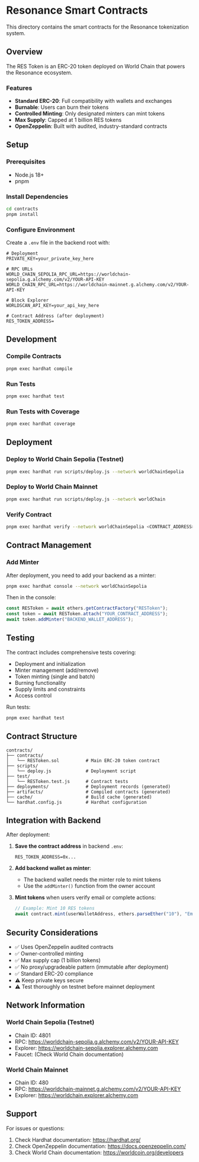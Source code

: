 # Resonance Smart Contracts

This directory contains the smart contracts for the Resonance tokenization system.

## Overview

The RES Token is an ERC-20 token deployed on World Chain that powers the Resonance ecosystem.

### Features
- **Standard ERC-20**: Full compatibility with wallets and exchanges
- **Burnable**: Users can burn their tokens
- **Controlled Minting**: Only designated minters can mint tokens
- **Max Supply**: Capped at 1 billion RES tokens
- **OpenZeppelin**: Built with audited, industry-standard contracts

## Setup

### Prerequisites
- Node.js 18+
- pnpm

### Install Dependencies
```bash
cd contracts
pnpm install
```

### Configure Environment
Create a `.env` file in the backend root with:
```env
# Deployment
PRIVATE_KEY=your_private_key_here

# RPC URLs
WORLD_CHAIN_SEPOLIA_RPC_URL=https://worldchain-sepolia.g.alchemy.com/v2/YOUR-API-KEY
WORLD_CHAIN_RPC_URL=https://worldchain-mainnet.g.alchemy.com/v2/YOUR-API-KEY

# Block Explorer
WORLDSCAN_API_KEY=your_api_key_here

# Contract Address (after deployment)
RES_TOKEN_ADDRESS=
```

## Development

### Compile Contracts
```bash
pnpm exec hardhat compile
```

### Run Tests
```bash
pnpm exec hardhat test
```

### Run Tests with Coverage
```bash
pnpm exec hardhat coverage
```

## Deployment

### Deploy to World Chain Sepolia (Testnet)
```bash
pnpm exec hardhat run scripts/deploy.js --network worldChainSepolia
```

### Deploy to World Chain Mainnet
```bash
pnpm exec hardhat run scripts/deploy.js --network worldChain
```

### Verify Contract
```bash
pnpm exec hardhat verify --network worldChainSepolia <CONTRACT_ADDRESS> <OWNER_ADDRESS>
```

## Contract Management

### Add Minter
After deployment, you need to add your backend as a minter:
```bash
pnpm exec hardhat console --network worldChainSepolia
```

Then in the console:
```javascript
const RESToken = await ethers.getContractFactory("RESToken");
const token = await RESToken.attach("YOUR_CONTRACT_ADDRESS");
await token.addMinter("BACKEND_WALLET_ADDRESS");
```

## Testing

The contract includes comprehensive tests covering:
- Deployment and initialization
- Minter management (add/remove)
- Token minting (single and batch)
- Burning functionality
- Supply limits and constraints
- Access control

Run tests:
```bash
pnpm exec hardhat test
```

## Contract Structure

```
contracts/
├── contracts/
│   └── RESToken.sol          # Main ERC-20 token contract
├── scripts/
│   └── deploy.js             # Deployment script
├── test/
│   └── RESToken.test.js      # Contract tests
├── deployments/              # Deployment records (generated)
├── artifacts/                # Compiled contracts (generated)
├── cache/                    # Build cache (generated)
└── hardhat.config.js         # Hardhat configuration
```

## Integration with Backend

After deployment:

1. **Save the contract address** in backend `.env`:
   ```env
   RES_TOKEN_ADDRESS=0x...
   ```

2. **Add backend wallet as minter**:
   - The backend wallet needs the minter role to mint tokens
   - Use the `addMinter()` function from the owner account

3. **Mint tokens** when users verify email or complete actions:
   ```javascript
   // Example: Mint 10 RES tokens
   await contract.mint(userWalletAddress, ethers.parseEther("10"), "Email verification");
   ```

## Security Considerations

- ✅ Uses OpenZeppelin audited contracts
- ✅ Owner-controlled minting
- ✅ Max supply cap (1 billion tokens)
- ✅ No proxy/upgradeable pattern (immutable after deployment)
- ✅ Standard ERC-20 compliance
- ⚠️  Keep private keys secure
- ⚠️  Test thoroughly on testnet before mainnet deployment

## Network Information

### World Chain Sepolia (Testnet)
- Chain ID: 4801
- RPC: https://worldchain-sepolia.g.alchemy.com/v2/YOUR-API-KEY
- Explorer: https://worldchain-sepolia.explorer.alchemy.com
- Faucet: (Check World Chain documentation)

### World Chain Mainnet
- Chain ID: 480
- RPC: https://worldchain-mainnet.g.alchemy.com/v2/YOUR-API-KEY
- Explorer: https://worldchain.explorer.alchemy.com

## Support

For issues or questions:
1. Check Hardhat documentation: https://hardhat.org/
2. Check OpenZeppelin documentation: https://docs.openzeppelin.com/
3. Check World Chain documentation: https://worldcoin.org/developers





